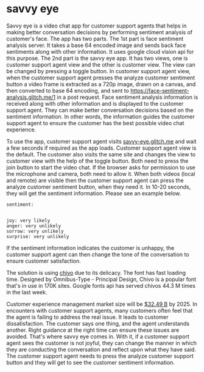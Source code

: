 # savvy eye
Savvy eye is a video chat app for customer support agents that helps in making better conversation decisions by performing sentiment analysis of customer's face. The app has two parts. The 1st part is face sentiment analysis server. It takes a base 64 encoded image and sends back face sentiments along with other information. It uses google cloud vision api for this purpose. The 2nd part is the savvy eye app. It has two views, one is customer support agent view and the other is customer view. The view can be changed by pressing a toggle button. In customer support agent view, when the customer support agent presses the analyze customer sentiment button a video frame is extracted as a 720p image, drawn on a canvas, and then converted to base 64 encoding, and sent to https://face-sentiment-analysis.glitch.me/1 in a post request. Face sentiment analysis information is received along with other information and is displayed to the customer support agent. They can make better conversation decisions based on the sentiment information. In other words, the information guides the customer support agent to ensure the customer has the best possible video chat experience.

To use the app, customer support agent visits [savvy-eye.glitch.me](https://savvy-eye.glitch.me/) and wait a few seconds if required as the app loads. Customer support agent view is the default. The customer also visits the same site and changes the view to customer view with the help of the toggle button. Both need to press the join button to start the video chat. If the browser asks for permission to use the microphone and camera, both need to allow it. When both videos (local and remote) are visible then the customer support agent can press the analyze customer sentiment button, when they need it. In 10-20 seconds, they will get the sentiment information. Please see an example below.
```
sentiment:


joy: very likely
anger: very unlikely
sorrow: very unlikely
surprise: very unlikely
```
If the sentiment information indicates the customer is unhappy, the customer support agent can then change the tone of the conversation to ensure customer satisfaction.

The solution is using [chivo](https://fonts.google.com/specimen/Chivo) due to its delicacy. The font has fast loading time. Designed by Omnibus-Type - Principal Design, Chivo is a popular font that's in use in 170K sites. Google fonts api has served chivos 44.3 M times in the last week.

Customer experience management market size will be [$32.49 B](https://www.grandviewresearch.com/press-release/global-customer-experience-management-cem-market) by 2025. In encounters with customer support agents, many customers often feel that the agent is failing to address the real issue. It leads to customer dissatisfaction. The customer says one thing, and the agent understands another. Right guidance at the right time can ensure these issues are avoided. That's where savvy eye comes in. With it, if a customer support agent sees the customer is not joyful, they can change the manner in which they are conducting the conversation and reflect upon what they have said. The customer support agent needs to press the analyze customer support button and they will get to see the customer sentiment information.
